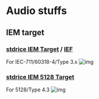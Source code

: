 # Audio stuffs

## IEM target
### [stdrice IEM Target](stdrice%20IEM%20Target.txt) / [IEF](stdrice%20IEM%20IEF%20Target.txt)
For IEC-711/60318-4/Type 3.x
![img](https://files.catbox.moe/70pdew.png)

### [stdrice IEM 5128 Target](stdrice%20IEM%205128%20Target.txt)
For 5128/Type 4.3
![img](https://files.catbox.moe/n1y0qf.png)
